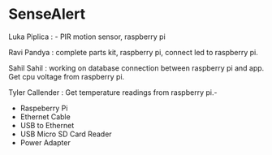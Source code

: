 # SenseAlert

Luka Piplica : - PIR motion sensor, raspberry pi

Ravi Pandya : complete parts kit, raspberry pi, connect led to raspberry pi.

Sahil Sahil : working on database connection between raspberry pi and app. Get cpu voltage from raspberry pi.

Tyler Callender : Get temperature readings from raspberry pi.- 
- Raspeberry Pi
- Ethernet Cable
- USB to Ethernet
- USB Micro SD Card Reader
- Power Adapter
